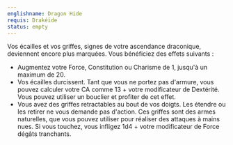 ```yaml
---
englishname: Dragon Hide
requis: Drakéïde
status: empty
---
```

Vos écailles et vos griffes, signes de votre ascendance draconique, deviennent encore plus marquées. Vous bénéficiez des effets suivants : 

 - Augmentez votre Force, Constitution ou Charisme de 1, jusqu'à un maximum de 20.
 - Vos écailles durcissent. Tant que vous ne portez pas d'armure, vous pouvez calculer votre CA comme 13 + votre modificateur de Dextérité. Vous pouvez utiliser un bouclier et profiter de cet effet.
 - Vous avez des griffes retractables au bout de vos doigts. Les étendre ou les retirer ne vous demande pas d'action. Ces griffes sont des armes naturelles, que vous pouvez utiliser pour réaliser des attaques à mains nues. Si vous touchez, vous infligez 1d4 + votre modificateur de Force dégâts tranchants.
